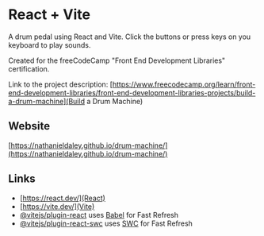 # React + Vite

A drum pedal using React and Vite.
Click the buttons or press keys on you keyboard to play sounds.

Created for the freeCodeCamp "Front End Development Libraries" certification.

Link to the project description: [https://www.freecodecamp.org/learn/front-end-development-libraries/front-end-development-libraries-projects/build-a-drum-machine](Build a Drum Machine)

## Website

[https://nathanieldaley.github.io/drum-machine/](https://nathanieldaley.github.io/drum-machine/)

## Links

- [https://react.dev/](React)
- [https://vite.dev/](Vite)
- [@vitejs/plugin-react](https://github.com/vitejs/vite-plugin-react/blob/main/packages/plugin-react/README.md) uses [Babel](https://babeljs.io/) for Fast Refresh
- [@vitejs/plugin-react-swc](https://github.com/vitejs/vite-plugin-react-swc) uses [SWC](https://swc.rs/) for Fast Refresh
